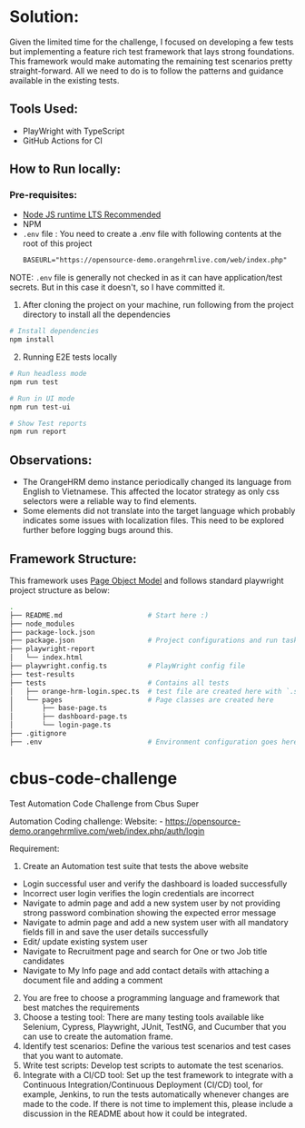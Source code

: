 # Solution: 

Given the limited time for the challenge, I focused on developing a few tests but implementing a feature rich test framework that lays strong foundations. This framework would make automating the remaining test scenarios pretty straight-forward. All we need to do is to follow the patterns and guidance available in the existing tests.

## Tools Used:

- PlayWright with TypeScript
- GitHub Actions for CI

## How to Run locally: 

### Pre-requisites: 
  - [Node JS runtime LTS Recommended](https://nodejs.org/en)
  - NPM
  - `.env` file : You need to create a .env file with following contents at the root of this project
    ```md
    BASEURL="https://opensource-demo.orangehrmlive.com/web/index.php"
    ```
NOTE: `.env` file is generally not checked in as it can have application/test secrets. But in this case it doesn't, so I have committed it.
    
1. After cloning the project on your machine, run following from the project directory to install all the dependencies
```sh
# Install dependencies
npm install 
```
2. Running E2E tests locally
```sh
# Run headless mode
npm run test

# Run in UI mode
npm run test-ui

# Show Test reports
npm run report
```

## Observations: 
- The OrangeHRM demo instance periodically changed its language from English to Vietnamese. This affected the locator strategy as only css selectors were a reliable way to find elements.
- Some elements did not translate into the target language which probably indicates some issues with localization files. This need to be explored further before logging bugs around this.

## Framework Structure: 

This framework uses [Page Object Model](https://playwright.dev/docs/pom) and follows standard playwright project structure as below: 

```sh
.
├── README.md                     # Start here :) 
├── node_modules
├── package-lock.json
├── package.json                  # Project configurations and run tasks
├── playwright-report
│   └── index.html
├── playwright.config.ts          # PlayWright config file
├── test-results
├── tests                         # Contains all tests
│   ├── orange-hrm-login.spec.ts  # test file are created here with `.spec.ts` extension
│   └── pages                     # Page classes are created here
│       ├── base-page.ts
│       ├── dashboard-page.ts
│       └── login-page.ts
├── .gitignore                    
├── .env                          # Environment configuration goes here
```

# cbus-code-challenge
Test Automation Code Challenge from Cbus Super

Automation Coding challenge:
Website: - https://opensource-demo.orangehrmlive.com/web/index.php/auth/login

Requirement:
1. Create an Automation test suite that tests the above website 

- Login successful user and verify the dashboard is loaded successfully
- Incorrect user login verifies the login credentials are incorrect
- Navigate to admin page and add a new system user by not providing strong password combination showing the expected error message
- Navigate to admin page and add a new system user with all mandatory fields fill in and save the user details successfully
- Edit/ update existing system user
- Navigate to Recruitment page and search for One or two Job title candidates
- Navigate to My Info page and add contact details with attaching a document file and adding a comment
  
2. You are free to choose a programming language and framework that best matches the requirements
3. Choose a testing tool: There are many testing tools available like Selenium, Cypress, Playwright, JUnit, TestNG, and Cucumber that you can use to create the automation frame.
4. Identify test scenarios: Define the various test scenarios and test cases that you want to automate.
5. Write test scripts: Develop test scripts to automate the test scenarios.
6. Integrate with a CI/CD tool: Set up the test framework to integrate with a Continuous Integration/Continuous Deployment (CI/CD) tool, for example, Jenkins, to run the tests automatically whenever changes are made to the code.  If there is not time to implement this, please include a discussion in the README about how it could be integrated.
